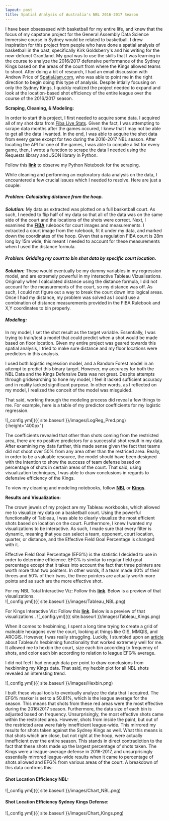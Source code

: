 ```yaml
---
layout: post
title: Spatial Analysis of Australia's NBL 2016-2017 Season
---
```


I have been obsessesed with basketball for my entire life, and knew that the focus of my capstone project for the General Assembly Data Science Immersive course in Sydney would be related to basketball.  I drew inspiration for this project from people who have done a spatial analysis of basketball in the past, specifically Kirk Goldsberry's and his writing for the now-defunct Grantland.  My goal was to use the skills that I was learning in the course to analyze the 2016/2017 defensive performance of the Sydney Kings based on the areas of the court from where the Kings allowed teams to shoot.  After doing a bit of research, I had an email discussion with Andrew Price of [SpatialJam.com][SpatialJam], who was able to point me in the right direction to begin doing this type of analysis. Despite intially focusing on only the Sydney Kings, I quickly realized the project needed to expand and look at the location-based shot efficiency of the entire league over the course of the 2016/2017 season. 

[SpatialJam]:https://www.spatialjam.com/

**Scraping, Cleaning, & Modeling:**

In order to start this project, I first needed to acquire some data.  I acquired all of my shot data from [Fiba Live Stats][Fibalive]. Given the fact, I was attempting to scrape data months after the games occured, I knew that I may not be able to get all the data I wanted.  In the end, I was able to acquire the shot data from every game except for two during the 2016-2017 NBL season.  After locating the API for one of the games, I was able to compile a list for every game, then, I wrote a function to scrape the data I needed using the Requests library and JSON library in Python.  

Follow this **[link][Scrape]** to observe my Python Notebook for the scraping.

[Scrape]:https://github.com/ericnesi/capstone-eric/blob/master/all_nbl/NBL_Data_Scrape.ipynb
[Fibalive]:http://www.fibalivestats.com/u/NBL/314691/

While cleaning and performing an exploratory data analysis on the data, I encountered a few crucial issues which I needed to resolve.  Here are just a couple:

##### Problem: Calculating distance from the hoop.

***Solution:***  My data as extracted was plotted on a full basketball court.  As such, I needed to flip half of my data so that all of the data was on the same side of the court and the locations of the shots were correct.  Next, I examined the **[FIBA][FIBA_Rules]** rulebook for court images and measurements.  I extracted a court image from the rulebook, fit it under my data, and marked down the coordinates of the hoop.  Given that a regulation FIBA court is 28m long by 15m wide, this meant I needed to account for these measurements when I used the distance formula.    

[FIBA_Rules]:http://www.fiba.com/en/Module/c9dad82f-01af-45e0-bb85-ee4cf50235b4/1faaa885-7478-4f87-ae5a-45b2c5939e96

##### Problem: Gridding my court to bin shot data by specific court location. 

***Solution:*** These would eventually be my dummy variables in my regression model, and are extremely powerful in my interactive Tableau Vizualisations.  Originally when I calculated distance using the distance formula, I did not account for the measurements of the court, so my distance was off.  As such, I could not figure out a way to break the court down into logical areas. Once I had my distance, my problem was solved as I could use a combination of distance measurements provided in the FIBA Rulebook and X,Y coordinates to bin properly.

##### Modeling:
In my model, I set the shot result as the target variable. Essentially, I was trying to train/test a model that could predict when a shot would be made based on floor location.  Given my entire project was geared towards this spatial analysis, I tried to make sure distance and my floor locations were predictors in this analysis.  

I used both logistic regression model, and a Random Forest model in an attempt to predict this binary target. However, my accuracy for both the NBL Data and the Kings Defensive Data was not great.  Despite attempts through gridsearching to hone my model, I feel it lacked sufficient accuracy and in reality lacked significant purpose. In other words, as I reflected on my model, I realized the conceit of the model was misguided.  

That said, working through the modeling process did reveal a few things to me.  For example, here is a table of my predictor coefficients for my logistic regression. 

![_config.yml]({{ site.baseurl }}/images/LogReg_Pred.png){:height="400px"}

The coefficients revealed that other than shots coming from the restricted area, there are no positive predictors for a successful shot result in my data.  After examining my data further, this made sense given the fact that teams did not shoot over 50% from any area other than the restriced area.  Really, in order to be a valuable resource, the model should have been designed with the intention to show the success of team defense based on percentage of shots in certain areas of the court.  That said, using visualization techniques, I was able to draw conclusions in regards to defensive efficiency of the Kings. 

To view my cleaning and modeling notebooks, follow **[NBL][NBL_Model]** or **[Kings][Kings_Model]**.

[NBL_Model]:https://github.com/ericnesi/capstone-eric/blob/master/all_nbl/Model_NBL_Data.ipynb
[Kings_Model]:https://github.com/ericnesi/capstone-eric/blob/master/kings/Kings_Data.ipynb

**Results and Visualization:**

The crown jewels of my project are my Tableau workbooks, which allowed me to visualize my data on a basketball court. Using the powerful functionality of Tableau, I was able to clearly visualize the most efficient shots based on location on the court. Furthermore, I knew I wanted my visualizations to be interactive.  As such, I made sure that every filter is dynamic, meaning that you can select a team, opponent, court location, quarter, or distance, and the Effective Field Goal Percentage is changed with it.

Effective Field Goal Percentage (EFG%) is the statistic I decided to use in order to determine efficience.  EFG% is similar to regular field goal percentage except that it takes into account the fact that three pointers are worth more than two pointers.  In other words, if a team made 40% of their threes and 50% of their twos, the three pointers are actually worth more points and as such are the more effective shot. 

For my NBL Total Interactive Viz: Follow this **[link][T2]**. Below is a preview of that visualizations.  
![_config.yml]({{ site.baseurl }}/images/Tableau_NBL.png)

For Kings Interactive Viz: Follow this **[link][T1]**. Below is a preview of that visualizations.. 
![_config.yml]({{ site.baseurl }}/images/Tableau_Kings.png)

[T1]:https://public.tableau.com/profile/eric.nesi#!/vizhome/SydneyKingsDefensiveShotChart2016-2017/Dashboard1
[T2]:https://public.tableau.com/profile/eric.nesi#!/vizhome/All_NBL_Shots/Dashboard1

When it comes to hexbinning, I spent a long time trying to create a grid of maleable hexagons over the court, looking at things like GIS, MMQIS, and ARCGIS. However, I was really struggling. Luckily, I stumbled upon an [article][hexbin_article] about Tableau's hexbinning functionality that worked extremely well for me.  It allowed me to hexbin the court, size each bin according to frequency of shots, and color each bin according to relation to league EFG% average.

[hexbin_article]:https://www.theinformationlab.co.uk/2015/05/12/hexbins-in-tableau/

I did not feel I had enough data per point to draw conclusions from hexbinning my Kings data. That said, my hexbin plot for all NBL shots revealed an interesting trend.

![_config.yml]({{ site.baseurl }}/images/Hexbin.png)

I built these visual tools to eventually analyze the data that I acquired. The EFG% marker is set to a 50.81%, which is the league average for the season.  This means that shots from these red areas were the most effective during the 2016/2017 season.  Furthermore, the data size of each bin is adjusted based on frequency.  Unsurprisingly, the most effective shots came within the restricted area.  However, shots from inside the paint, but out of the restricted area were fairly innefficient league-wide.  This mirrored my results for shots taken against the Sydney Kings as well.  What this means is that shots which are close, but not right at the hoop, were actually innefficient over the entire season. This stands in direct contradiction to the fact that these shots made up the largest percentage of shots taken. The Kings were a league-average defense in 2016-2017, and unsurprisingly essentially mirrored league-wide results when it came to percentage of shots allowed and EFG% from various areas of the court.  A breakdown of this data confirms this:

#### Shot Location Efficiency NBL:
![_config.yml]({{ site.baseurl }}/images/Chart_NBL.png)

#### Shot Location Efficiency Sydney Kings Defense:
![_config.yml]({{ site.baseurl }}/images/Chart_Kings.png)

